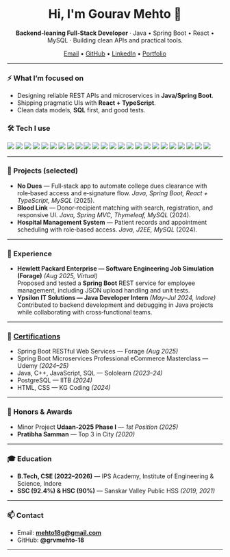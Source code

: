 <!--
  Hi there — thanks for stopping by!
  This is a profile README for Gourav Mehto (grvmehto-18).
  You can copy this as README.md in your GitHub profile repo to display it on your profile.
-->

<h1 align="center">Hi, I'm Gourav Mehto 👋</h1>

<p align="center">
  <b>Backend‑leaning Full‑Stack Developer</b> · Java • Spring Boot • React • MySQL ·
  Building clean APIs and practical tools.
</p>

<p align="center">
  <a href="mailto:mehto18g@gmail.com">Email</a> •
  <a href="https://github.com/grvmehto-18">GitHub</a> •
  <a href="https://www.linkedin.com/in/gourav-mehto-b45954255">LinkedIn</a> •
  <a href="https://gourav-mehto-portfolio.vercel.app/">Portfolio</a>
</p>

---

### ⚡ What I’m focused on
- Designing reliable REST APIs and microservices in **Java/Spring Boot**.
- Shipping pragmatic UIs with **React + TypeScript**.
- Clean data models, **SQL** first, and good tests.

### 🛠️ Tech I use
<p>
  <img src="https://img.shields.io/badge/Java-ED8B00?logo=java&logoColor=white" />
  <img src="https://img.shields.io/badge/Spring%20Boot-6DB33F?logo=springboot&logoColor=white" />
  <img src="https://img.shields.io/badge/J2EE-2C3E50?logo=openjdk&logoColor=white" />
  <img src="https://img.shields.io/badge/REST-121212?logo=postman&logoColor=white" />
  <img src="https://img.shields.io/badge/gRPC-3A3A3A?logo=googlecloud&logoColor=white" />
  <img src="https://img.shields.io/badge/React-20232a?logo=react&logoColor=61DAFB" />
  <img src="https://img.shields.io/badge/TypeScript-3178C6?logo=typescript&logoColor=white" />
  <img src="https://img.shields.io/badge/HTML5-E34F26?logo=html5&logoColor=white" />
  <img src="https://img.shields.io/badge/CSS3-1572B6?logo=css3&logoColor=white" />
  <img src="https://img.shields.io/badge/MySQL-4479A1?logo=mysql&logoColor=white" />
  <img src="https://img.shields.io/badge/MariaDB-1F305F?logo=mariadb&logoColor=white" />
  <img src="https://img.shields.io/badge/PostgreSQL-336791?logo=postgresql&logoColor=white" />
  <img src="https://img.shields.io/badge/Docker-2496ED?logo=docker&logoColor=white" />
  <img src="https://img.shields.io/badge/Apache%20Kafka-231F20?logo=apachekafka&logoColor=white" />
  <img src="https://img.shields.io/badge/Maven-C71A36?logo=apachemaven&logoColor=white" />
  <img src="https://img.shields.io/badge/Gradle-02303A?logo=gradle&logoColor=white" />
  <img src="https://img.shields.io/badge/Git-F05032?logo=git&logoColor=white" />
  <img src="https://img.shields.io/badge/VS%20Code-007ACC?logo=visualstudiocode&logoColor=white" />
  <img src="https://img.shields.io/badge/IntelliJ%20IDEA-000000?logo=intellijidea&logoColor=white" />
  <img src="https://img.shields.io/badge/Linux-333333?logo=linux&logoColor=white" />
  <img src="https://img.shields.io/badge/Rust-000000?logo=rust&logoColor=white" />
  <img src="https://img.shields.io/badge/C++-00599C?logo=c%2B%2B&logoColor=white" />
  <img src="https://img.shields.io/badge/JavaScript-F7DF1E?logo=javascript&logoColor=black" />
  <img src="https://img.shields.io/badge/Python-3776AB?logo=python&logoColor=white" />
</p>

---

### 🧩 Projects (selected)
- **No Dues** — Full‑stack app to automate college dues clearance with role‑based access and e‑signature flow. *Java, Spring Boot, React + TypeScript, MySQL* (2025).
- **Blood Link** — Donor‑recipient matching with search, registration, and responsive UI. *Java, Spring MVC, Thymeleaf, MySQL* (2024).
- **Hospital Management System** — Patient records and appointment scheduling with role‑based access. *Java, J2EE, MySQL* (2024).
---

### 💼 Experience
- **Hewlett Packard Enterprise — Software Engineering Job Simulation (Forage)** *(Aug 2025, Virtual)*  
  Proposed and tested a **Spring Boot** REST service for employee management, including JSON upload handling and unit tests.
- **Ypsilon IT Solutions — Java Developer Intern** *(May–Jul 2024, Indore)*  
  Contributed to backend development and debugging in Java projects while collaborating with cross‑functional teams.

---

### 📜 <a href="https://drive.google.com/drive/folders/1Ci1UHF6N3ne6sadMPactw3bdbeqnuKXF?usp=drive_link">Certifications</a>
- Spring Boot RESTful Web Services — Forage *(Aug 2025)*  
- Spring Boot Microservices Professional eCommerce Masterclass — Udemy *(2024–25)*  
- Java, C++, JavaScript, SQL — Sololearn *(2023–24)*  
- PostgreSQL — IITB *(2024)*  
- HTML, CSS — KG Coding *(2024)*  

---

### 🏅 Honors & Awards
- Minor Project **Udaan‑2025 Phase I** — *1st Position (2025)*  
- **Pratibha Samman** — Top 3 in City *(2020)*

---

### 🎓 Education
- **B.Tech, CSE (2022–2026)** — IPS Academy, Institute of Engineering & Science, Indore  
- **SSC (92.4%) & HSC (90%)** — Sanskar Valley Public HSS *(2019, 2021)*

---

### 📫 Contact
- Email: **mehto18g@gmail.com**
- GitHub: **@grvmehto-18**

---

<!-- Optional GitHub widgets (uncomment if you like) -->
<!--
<div align="center">
  <img src="https://github-readme-stats.vercel.app/api?username=grvmehto-18&show_icons=true" alt="GitHub Stats" />
  <img src="https://github-readme-streak-stats.herokuapp.com?user=grvmehto-18" alt="GitHub Streak" />
  <img src="https://github-readme-stats.vercel.app/api/top-langs/?username=grvmehto-18&layout=compact" alt="Top Languages" />
</div>
-->

